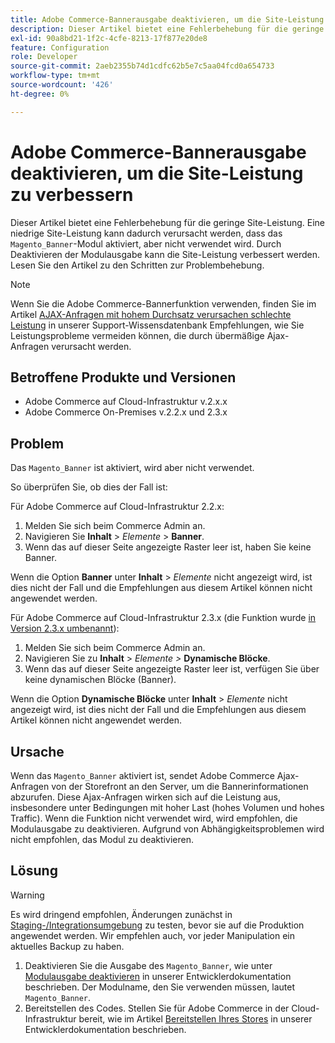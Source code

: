 ```yaml
---
title: Adobe Commerce-Bannerausgabe deaktivieren, um die Site-Leistung zu verbessern
description: Dieser Artikel bietet eine Fehlerbehebung für die geringe Site-Leistung. Eine geringe Site-Performance kann dadurch verursacht werden, dass das Modul "Magento_Banner“ aktiviert, aber nicht verwendet wird. Durch Deaktivieren der Modulausgabe kann die Site-Leistung verbessert werden. Lesen Sie den Artikel zu den Schritten zur Problembehebung.
exl-id: 90a8bd21-1f2c-4cfe-8213-17f877e20de8
feature: Configuration
role: Developer
source-git-commit: 2aeb2355b74d1cdfc62b5e7c5aa04fcd0a654733
workflow-type: tm+mt
source-wordcount: '426'
ht-degree: 0%

---
```


# Adobe Commerce-Bannerausgabe deaktivieren, um die Site-Leistung zu verbessern

Dieser Artikel bietet eine Fehlerbehebung für die geringe Site-Leistung. Eine niedrige Site-Leistung kann dadurch verursacht werden, dass das `Magento_Banner`-Modul aktiviert, aber nicht verwendet wird. Durch Deaktivieren der Modulausgabe kann die Site-Leistung verbessert werden. Lesen Sie den Artikel zu den Schritten zur Problembehebung.

>[!NOTE]
>
>Wenn Sie die Adobe Commerce-Bannerfunktion verwenden, finden Sie im Artikel [AJAX-Anfragen mit hohem Durchsatz verursachen schlechte Leistung](/help/troubleshooting/miscellaneous/high-throughput-ajax-requests-cause-poor-performance.md) in unserer Support-Wissensdatenbank Empfehlungen, wie Sie Leistungsprobleme vermeiden können, die durch übermäßige Ajax-Anfragen verursacht werden.

## Betroffene Produkte und Versionen

* Adobe Commerce auf Cloud-Infrastruktur v.2.x.x
* Adobe Commerce On-Premises v.2.2.x und 2.3.x

## Problem

Das `Magento_Banner` ist aktiviert, wird aber nicht verwendet.

So überprüfen Sie, ob dies der Fall ist:

Für Adobe Commerce auf Cloud-Infrastruktur 2.2.x:

1. Melden Sie sich beim Commerce Admin an.
1. Navigieren Sie **Inhalt** > *Elemente* > **Banner**.
1. Wenn das auf dieser Seite angezeigte Raster leer ist, haben Sie keine Banner.

Wenn die Option **Banner** unter **Inhalt** > *Elemente* nicht angezeigt wird, ist dies nicht der Fall und die Empfehlungen aus diesem Artikel können nicht angewendet werden.

Für Adobe Commerce auf Cloud-Infrastruktur 2.3.x (die Funktion wurde [in Version 2.3.x umbenannt](https://commerce-docs.github.io/devdocs-archive/2.3/guides/v2.3/release-notes/ReleaseNotes2.3.0Commerce.html#banner-now-dynamic-block)):

1. Melden Sie sich beim Commerce Admin an.
1. Navigieren Sie zu **Inhalt** > *Elemente >* **Dynamische Blöcke**.
1. Wenn das auf dieser Seite angezeigte Raster leer ist, verfügen Sie über keine dynamischen Blöcke (Banner).

Wenn die Option **Dynamische Blöcke** unter **Inhalt** > *Elemente* nicht angezeigt wird, ist dies nicht der Fall und die Empfehlungen aus diesem Artikel können nicht angewendet werden.

## Ursache

Wenn das `Magento_Banner` aktiviert ist, sendet Adobe Commerce Ajax-Anfragen von der Storefront an den Server, um die Bannerinformationen abzurufen. Diese Ajax-Anfragen wirken sich auf die Leistung aus, insbesondere unter Bedingungen mit hoher Last (hohes Volumen und hohes Traffic). Wenn die Funktion nicht verwendet wird, wird empfohlen, die Modulausgabe zu deaktivieren. Aufgrund von Abhängigkeitsproblemen wird nicht empfohlen, das Modul zu deaktivieren.

## Lösung

>[!WARNING]
>
>Es wird dringend empfohlen, Änderungen zunächst in [Staging-/Integrationsumgebung](/help/announcements/adobe-commerce-announcements/integration-environment-enhancement-request-pro-and-starter.md) zu testen, bevor sie auf die Produktion angewendet werden. Wir empfehlen auch, vor jeder Manipulation ein aktuelles Backup zu haben.

1. Deaktivieren Sie die Ausgabe des `Magento_Banner`, wie unter [Modulausgabe deaktivieren](https://experienceleague.adobe.com/en/docs/commerce-operations/configuration-guide/files/disable-module-output) in unserer Entwicklerdokumentation beschrieben. Der Modulname, den Sie verwenden müssen, lautet `Magento_Banner`.
1. Bereitstellen des Codes. Stellen Sie für Adobe Commerce in der Cloud-Infrastruktur bereit, wie im Artikel [Bereitstellen Ihres Stores](https://experienceleague.adobe.com/en/docs/commerce-cloud-service/user-guide/develop/deploy/staging-production) in unserer Entwicklerdokumentation beschrieben.
